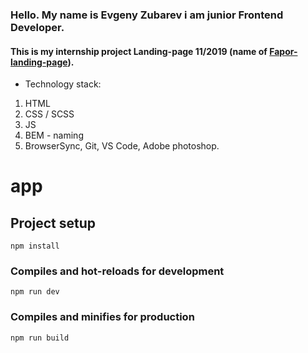 ### Hello. My name is Evgeny Zubarev i am junior Frontend Developer. 

#### This is my internship project Landing-page 11/2019 (name of [Fapor-landing-page](https://eozubarev.github.io/fapor-landing-page/)).

* Technology stack:
 1. HTML
 1. CSS / SCSS
 1. JS
 1. BEM - naming
 1. BrowserSync, Git, VS Code, Adobe photoshop.


# app

## Project setup
```
npm install
```

### Compiles and hot-reloads for development
```
npm run dev
```

### Compiles and minifies for production
```
npm run build
```
